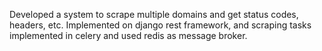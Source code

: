 Developed a system to scrape multiple domains and get status codes, headers, etc. Implemented on django rest framework, and scraping tasks implemented in celery and used redis as message broker.
